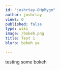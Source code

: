 ```yaml
---
id: "joshrtay-OHpMygm"
author: joshrtay
views: 0
published: false
type: wiki
image: /bokeh.png
title: Test 1
blurb: bokeh ya

---
```


testing some bokeh
